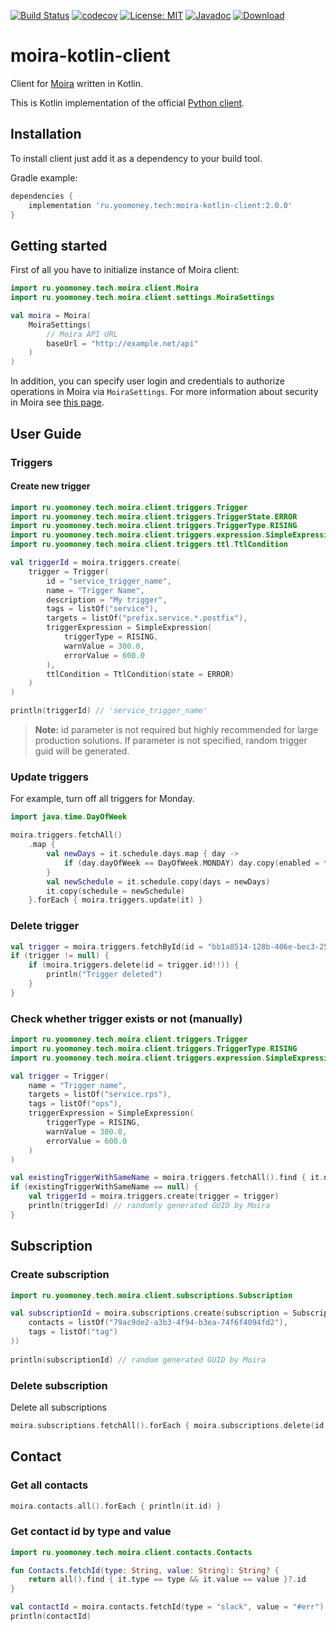 [![Build Status](https://travis-ci.org/yoomoney/moira-kotlin-client.svg?branch=master)](https://travis-ci.org/yoomoney/moira-kotlin-client)
[![codecov](https://codecov.io/gh/yoomoney/moira-kotlin-client/branch/master/graph/badge.svg)](https://codecov.io/gh/yoomoney/moira-kotlin-client)
[![License: MIT](https://img.shields.io/badge/License-MIT-yellow.svg)](https://opensource.org/licenses/MIT)
[![Javadoc](https://img.shields.io/badge/javadoc-latest-blue.svg)](https://yoomoney.github.io/moira-kotlin-client/)
[![Download](https://img.shields.io/badge/Download-latest-green.svg) ](https://search.maven.org/artifact/ru.yoomoney.tech/moira-kotlin-client)

# moira-kotlin-client

Client for [Moira](https://github.com/moira-alert/moira) written in Kotlin.

This is Kotlin implementation of the official [Python client](https://github.com/moira-alert/python-moira-client).

## Installation

To install client just add it as a dependency to your build tool.

Gradle example:

```groovy
dependencies {
    implementation 'ru.yoomoney.tech:moira-kotlin-client:2.0.0'
}
```

## Getting started

First of all you have to initialize instance of Moira client: 
```kotlin
import ru.yoomoney.tech.moira.client.Moira
import ru.yoomoney.tech.moira.client.settings.MoiraSettings

val moira = Moira(
    MoiraSettings(
        // Moira API URL
        baseUrl = "http://example.net/api"
    )
)
```

In addition, you can specify user login and credentials to authorize operations in Moira via `MoiraSettings`. For more 
information about security in Moira see [this page](https://moira.readthedocs.io/en/latest/installation/security.html).

## User Guide

### Triggers

#### Create new trigger
```kotlin
import ru.yoomoney.tech.moira.client.triggers.Trigger
import ru.yoomoney.tech.moira.client.triggers.TriggerState.ERROR
import ru.yoomoney.tech.moira.client.triggers.TriggerType.RISING
import ru.yoomoney.tech.moira.client.triggers.expression.SimpleExpression
import ru.yoomoney.tech.moira.client.triggers.ttl.TtlCondition

val triggerId = moira.triggers.create(
    trigger = Trigger(
        id = "service_trigger_name",
        name = "Trigger Name",
        description = "My trigger",
        tags = listOf("service"),
        targets = listOf("prefix.service.*.postfix"),
        triggerExpression = SimpleExpression(
            triggerType = RISING,
            warnValue = 300.0,
            errorValue = 600.0
        ),
        ttlCondition = TtlCondition(state = ERROR)
    )
)

println(triggerId) // 'service_trigger_name'
```
> **Note:** id parameter is not required but highly recommended for large production solutions.
> If parameter is not specified, random trigger guid will be generated.

### Update triggers
For example, turn off all triggers for Monday.
```kotlin
import java.time.DayOfWeek

moira.triggers.fetchAll()
    .map { 
        val newDays = it.schedule.days.map { day -> 
            if (day.dayOfWeek == DayOfWeek.MONDAY) day.copy(enabled = false) else day 
        }
        val newSchedule = it.schedule.copy(days = newDays)
        it.copy(schedule = newSchedule)
    }.forEach { moira.triggers.update(it) }
```

### Delete trigger
```kotlin
val trigger = moira.triggers.fetchById(id = "bb1a8514-128b-406e-bec3-25e94153ab30")
if (trigger != null) {
    if (moira.triggers.delete(id = trigger.id!!)) {
        println("Trigger deleted")
    }
}
```

### Check whether trigger exists or not (manually)
```kotlin
import ru.yoomoney.tech.moira.client.triggers.Trigger
import ru.yoomoney.tech.moira.client.triggers.TriggerType.RISING
import ru.yoomoney.tech.moira.client.triggers.expression.SimpleExpression

val trigger = Trigger(
    name = "Trigger name",
    targets = listOf("service.rps"),
    tags = listOf("ops"),
    triggerExpression = SimpleExpression(
        triggerType = RISING,
        warnValue = 300.0,
        errorValue = 600.0
    )
)

val existingTriggerWithSameName = moira.triggers.fetchAll().find { it.name == trigger.name }
if (existingTriggerWithSameName == null) {
    val triggerId = moira.triggers.create(trigger = trigger)
    println(triggerId) // randomly generated GUID by Moira
}
```

## Subscription

### Create subscription
```kotlin
import ru.yoomoney.tech.moira.client.subscriptions.Subscription

val subscriptionId = moira.subscriptions.create(subscription = Subscription(
    contacts = listOf("79ac9de2-a3b3-4f94-b3ea-74f6f4094fd2"),
    tags = listOf("tag")
))
    
println(subscriptionId) // random generated GUID by Moira
```

### Delete subscription
Delete all subscriptions
```kotlin
moira.subscriptions.fetchAll().forEach { moira.subscriptions.delete(id = it.id!!) }
```

## Contact

### Get all contacts
```kotlin
moira.contacts.all().forEach { println(it.id) }
```

### Get contact id by type and value
```kotlin
import ru.yoomoney.tech.moira.client.contacts.Contacts

fun Contacts.fetchId(type: String, value: String): String? {
    return all().find { it.type == type && it.value == value }?.id
}

val contactId = moira.contacts.fetchId(type = "slack", value = "#err")
println(contactId)
```
